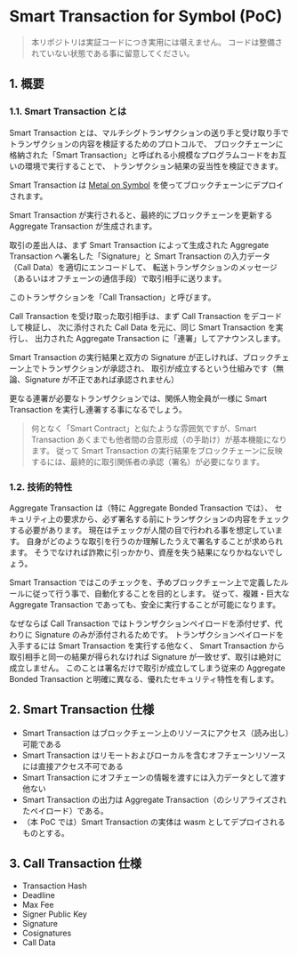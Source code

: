 # Smart Transaction for Symbol (PoC)

> 本リポジトリは実証コードにつき実用には堪えません。
> コードは整備されていない状態である事に留意してください。

## 1. 概要

### 1.1. Smart Transaction とは

Smart Transaction とは、マルチシグトランザクションの送り手と受け取り手でトランザクションの内容を検証するためのプロトコルで、
ブロックチェーンに格納された「Smart Transaction」と呼ばれる小規模なプログラムコードをお互いの環境で実行することで、
トランザクション結果の妥当性を検証できます。

Smart Transaction は [Metal on Symbol](https://github.com/OPENSPHERE-Inc/metal-on-symbol) 
を使ってブロックチェーンにデプロイされます。

Smart Transaction が実行されると、最終的にブロックチェーンを更新する Aggregate Transaction が生成されます。

取引の差出人は、まず Smart Transaction によって生成された Aggregate Transaction へ署名した「Signature」と 
Smart Transaction の入力データ（Call Data）を適切にエンコードして、
転送トランザクションのメッセージ（あるいはオフチェーンの通信手段）で取引相手に送ります。

このトランザクションを「Call Transaction」と呼びます。

Call Transaction を受け取った取引相手は、まず Call Transaction をデコードして検証し、
次に添付された Call Data を元に、同じ Smart Transaction を実行し、
出力された Aggregate Transaction に「連署」してアナウンスします。

Smart Transaction の実行結果と双方の Signature が正しければ、ブロックチェーン上でトランザクションが承認され、
取引が成立するという仕組みです（無論、Signature が不正であれば承認されません）

更なる連署が必要なトランザクションでは、関係人物全員が一様に Smart Transaction を実行し連署する事になるでしょう。

> 何となく「Smart Contract」と似たような雰囲気ですが、Smart Transaction あくまでも他者間の合意形成（の手助け）が基本機能になります。
> 従って Smart Transaction の実行結果をブロックチェーンに反映するには、最終的に取引関係者の承認（署名）が必要になります。

### 1.2. 技術的特性

Aggregate Transaction は（特に Aggregate Bonded Transaction では）、
セキュリティ上の要求から、必ず署名する前にトランザクションの内容をチェックする必要があります。
現在はチェックが人間の目で行われる事を想定しています。
自身がどのような取引を行うのか理解したうえで署名することが求められます。
そうでなければ詐欺に引っかかり、資産を失う結果になりかねないでしょう。

Smart Transaction ではこのチェックを、予めブロックチェーン上で定義したルールに従って行う事で、自動化することを目的とします。
従って、複雑・巨大な Aggregate Transaction であっても、安全に実行することが可能になります。

なぜならば Call Transaction ではトランザクションペイロードを添付せず、代わりに Signature のみが添付されるためです。
トランザクションペイロードを入手するには Smart Transaction を実行する他なく、
Smart Transaction から取引相手と同一の結果が得られなければ Signature が一致せず、取引は絶対に成立しません。
このことは署名だけで取引が成立してしまう従来の Aggregate Bonded Transaction と明確に異なる、優れたセキュリティ特性を有します。

## 2. Smart Transaction 仕様

- Smart Transaction はブロックチェーン上のリソースにアクセス（読み出し）可能である
- Smart Transaction はリモートおよびローカルを含むオフチェーンリソースには直接アクセス不可である
- Smart Transaction にオフチェーンの情報を渡すには入力データとして渡す他ない
- Smart Transaction の出力は Aggregate Transaction（のシリアライズされたペイロード）である。
- （本 PoC では）Smart Transaction の実体は wasm としてデプロイされるものとする。

## 3. Call Transaction 仕様

- Transaction Hash
- Deadline
- Max Fee
- Signer Public Key
- Signature
- Cosignatures
- Call Data





